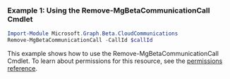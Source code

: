### Example 1: Using the Remove-MgBetaCommunicationCall Cmdlet
```powershell
Import-Module Microsoft.Graph.Beta.CloudCommunications
Remove-MgBetaCommunicationCall -CallId $callId
```
This example shows how to use the Remove-MgBetaCommunicationCall Cmdlet.
To learn about permissions for this resource, see the [permissions reference](/graph/permissions-reference).
